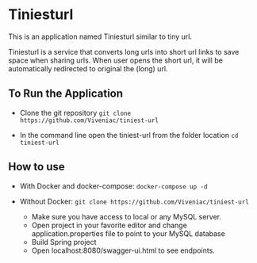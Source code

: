 # Tiniesturl
This is an application named Tiniesturl similar to tiny url. 

Tiniesturl is a service that converts long urls into short url links to save space when sharing urls.
When user opens the short url, it will be automatically redirected to original the (long) url.


## To Run the Application

- Clone the git repository 
   `git clone https://github.com/Viveniac/tiniest-url`
   
- In the command line open the tiniest-url from the folder location
   `cd tiniest-url`

## How to use 
+ With Docker and docker-compose:
   `docker-compose up -d`

- Without Docker: 
  `git clone https://github.com/Viveniac/tiniest-url`

    - Make sure you have access to local or any MySQL server.
    - Open project in your favorite editor and change application.properties file to point to your MySQL database
    - Build Spring project 
    - Open localhost:8080/swagger-ui.html to see endpoints.


